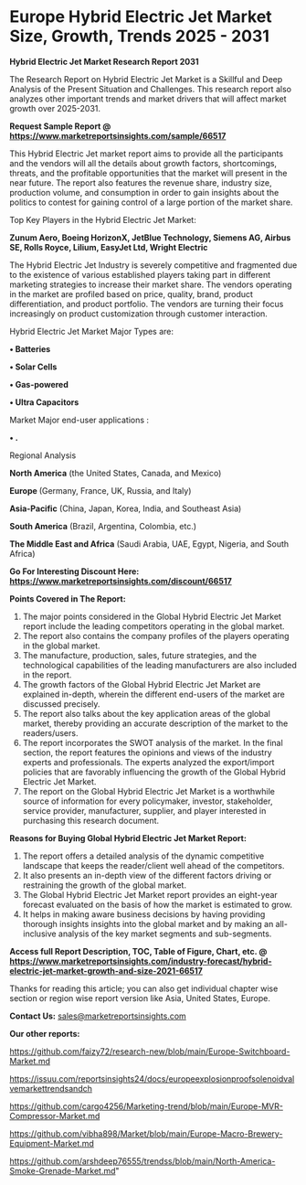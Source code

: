 # Europe Hybrid Electric Jet Market Size, Growth, Trends 2025 - 2031

<strong>Hybrid Electric Jet Market Research Report 2031</strong>

The Research Report on Hybrid Electric Jet Market is a Skillful and Deep Analysis of the Present Situation and Challenges. This research report also analyzes other important trends and market drivers that will affect market growth over 2025-2031.

<strong>Request Sample Report @ <a href=https://www.marketreportsinsights.com/sample/66517>https://www.marketreportsinsights.com/sample/66517</a></strong>

This Hybrid Electric Jet market report aims to provide all the participants and the vendors will all the details about growth factors, shortcomings, threats, and the profitable opportunities that the market will present in the near future. The report also features the revenue share, industry size, production volume, and consumption in order to gain insights about the politics to contest for gaining control of a large portion of the market share.

Top Key Players in the Hybrid Electric Jet Market:

<strong>Zunum Aero, Boeing HorizonX, JetBlue Technology, Siemens AG, Airbus SE, Rolls Royce, Lilium, EasyJet Ltd, Wright Electric</strong>

The Hybrid Electric Jet Industry is severely competitive and fragmented due to the existence of various established players taking part in different marketing strategies to increase their market share. The vendors operating in the market are profiled based on price, quality, brand, product differentiation, and product portfolio. The vendors are turning their focus increasingly on product customization through customer interaction.

Hybrid Electric Jet Market Major Types are:

<strong>• Batteries

• Solar Cells

• Gas-powered

• Ultra Capacitors</strong>

Market Major end-user applications :

<strong>• .</strong>

Regional Analysis

</u><strong><b>North America</b></strong> (the United States, Canada, and Mexico)

<strong><b>Europe </b></strong>(Germany, France, UK, Russia, and Italy)

<strong><b>Asia-Pacific</b></strong> (China, Japan, Korea, India, and Southeast Asia)

<strong><b>South America</b></strong> (Brazil, Argentina, Colombia, etc.)

<strong><b>The Middle East and Africa</b></strong> (Saudi Arabia, UAE, Egypt, Nigeria, and South Africa)

<strong>Go For Interesting Discount Here: <a href=https://www.marketreportsinsights.com/discount/66517>https://www.marketreportsinsights.com/discount/66517</a></strong>

<strong>Points Covered in The Report:</strong>
<ol>
  <li>The major points considered in the Global Hybrid Electric Jet Market report include the leading competitors operating in the global market.</li>
  <li>The report also contains the company profiles of the players operating in the global market.</li>
  <li>The manufacture, production, sales, future strategies, and the technological capabilities of the leading manufacturers are also included in the report.</li>
  <li>The growth factors of the Global Hybrid Electric Jet Market are explained in-depth, wherein the different end-users of the market are discussed precisely.</li>
  <li>The report also talks about the key application areas of the global market, thereby providing an accurate description of the market to the readers/users.</li>
  <li>The report incorporates the SWOT analysis of the market. In the final section, the report features the opinions and views of the industry experts and professionals. The experts analyzed the export/import policies that are favorably influencing the growth of the Global Hybrid Electric Jet Market.</li>
  <li>The report on the Global Hybrid Electric Jet Market is a worthwhile source of information for every policymaker, investor, stakeholder, service provider, manufacturer, supplier, and player interested in purchasing this research document.</li>
</ol>
<strong>Reasons for Buying Global Hybrid Electric Jet Market Report:</strong>

<ol>
  <li>The report offers a detailed analysis of the dynamic competitive landscape that keeps the reader/client well ahead of the competitors.</li>
  <li>It also presents an in-depth view of the different factors driving or restraining the growth of the global market.</li>
  <li>The Global Hybrid Electric Jet Market report provides an eight-year forecast evaluated on the basis of how the market is estimated to grow.</li>
  <li>It helps in making aware business decisions by having providing thorough insights insights into the global market and by making an all-inclusive analysis of the key market segments and sub-segments.</li>
</ol>
<strong>Access full Report Description, TOC, Table of Figure, Chart, etc. @ <a href=https://www.marketreportsinsights.com/industry-forecast/hybrid-electric-jet-market-growth-and-size-2021-66517>https://www.marketreportsinsights.com/industry-forecast/hybrid-electric-jet-market-growth-and-size-2021-66517</a></strong>


Thanks for reading this article; you can also get individual chapter wise section or region wise report version like Asia, United States, Europe.

<strong>Contact Us:</strong>
sales@marketreportsinsights.com

<strong>Our other reports:</strong>

<a href=https://github.com/faizy72/research-new/blob/main/Europe-Switchboard-Market.md>https://github.com/faizy72/research-new/blob/main/Europe-Switchboard-Market.md</a>

<a href=https://issuu.com/reportsinsights24/docs/europeexplosionproofsolenoidvalvemarkettrendsandch>https://issuu.com/reportsinsights24/docs/europeexplosionproofsolenoidvalvemarkettrendsandch</a>

<a href=https://github.com/cargo4256/Marketing-trend/blob/main/Europe-MVR-Compressor-Market.md>https://github.com/cargo4256/Marketing-trend/blob/main/Europe-MVR-Compressor-Market.md</a>

<a href=https://github.com/vibha898/Market/blob/main/Europe-Macro-Brewery-Equipment-Market.md>https://github.com/vibha898/Market/blob/main/Europe-Macro-Brewery-Equipment-Market.md</a>

<a href=https://github.com/arshdeep76555/trendss/blob/main/North-America-Smoke-Grenade-Market.md>https://github.com/arshdeep76555/trendss/blob/main/North-America-Smoke-Grenade-Market.md</a>"

